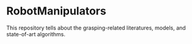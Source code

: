 # RobotManipulators

This repository tells about the grasping-related literatures, models, and state-of-art algorithms.
